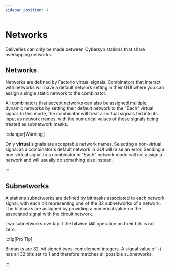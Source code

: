 ```yaml
---
sidebar_position: 4
---
```


# Networks

Deliveries can only be made between Cybersyn stations that share overlapping networks.

## Networks

Networks are defined by Factorio virtual signals. Combinators that interact with networks will have a default network setting in their GUI where you can assign a single static network to the combinator.

All combinators that accept networks can also be assigned multiple, dynamic networks by setting their default network to the "Each" virtual signal. In this mode, the combinator will treat all virtual signals fed into its input as network names, with the numerical values of those signals being treated as subnetwork masks.

:::danger[Warning]

Only **virtual** signals are acceptable network names. Selecting a non-virtual signal as a combinator's default network in GUI will raise an error. Sending a non-virtual signal to a combinator in "Each" network mode will not assign a network and will usually do something else instead.

:::

## Subnetworks

A stations subnetworks are defined by bitmasks associated to each network signal, with each bit representing one of the 32 subnetworks of a network. The bitmasks are assigned by providing a numerical value on the associated signal with the circuit network.

Two subnetworks overlap if the bitwise `AND` operation on their bits is not zero.

:::tip[Pro Tip]

Bitmasks are 32-bit signed twos-complement integers. A signal value of `-1` has all 32 bits set to 1 and therefore matches all possible subnetworks.

:::
